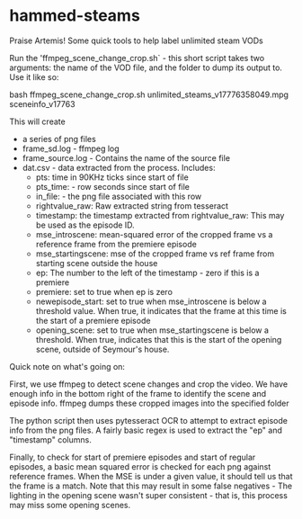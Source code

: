 # hammed-steams
Praise Artemis! Some quick tools to help label unlimited steam VODs

Run the 'ffmpeg_scene_change_crop.sh` - this short script takes two arguments: the name of the VOD file, and the folder to dump its output to.
Use it like so:

bash ffmpeg_scene_change_crop.sh unlimited_steams_v17776358049.mpg sceneinfo_v17763

This will create 

 - a series of png files
 - frame_sd.log - ffmpeg log
 - frame_source.log - Contains the name of the source file 
 - dat.csv - data extracted from the process. Includes:
     - pts: time in 90KHz ticks since start of file
     - pts_time: - row seconds since start of file
     - in_file: - the png file associated with this row
     - rightvalue_raw: Raw extracted string from tesseract
     - timestamp: the timestamp extracted from rightvalue_raw: This may be used as the episode ID.
     - mse_introscene: mean-squared error of the cropped frame vs a reference frame from the premiere episode 
     - mse_startingscene: mse of the cropped frame vs ref frame from starting scene outside the house
     - ep: The number to the left of the timestamp - zero if this is a premiere
     - premiere: set to true when ep is zero
     - newepisode_start: set to true when mse_introscene is below a threshold value. When true, it indicates that the frame at this time is the start of a premiere episode
     - opening_scene: set to true when mse_startingscene is below a threshold. When true, indicates that this is the start of the opening scene, outside of Seymour's house. 

Quick note on what's going on:

First, we use ffmpeg to detect scene changes and crop the video. We have enough info in the bottom right of the frame to identify the scene and episode info. ffmpeg dumps these cropped images into the specified folder

The python script then uses pytesseract OCR to attempt to extract episode info from the png files. A fairly basic regex is used to extract the "ep" and "timestamp" columns.

Finally, to check for start of premiere episodes and start of regular episodes, a basic mean squared error is checked for each png against reference frames. When the MSE is under a given value, it should tell us that the frame is a match. Note that this may result in some false negatives - The lighting in the opening scene wasn't super consistent - that is, this process may miss some opening scenes.

